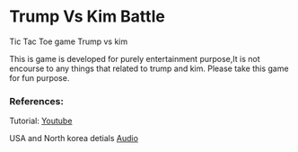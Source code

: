 # Trump Vs Kim Battle
Tic Tac Toe game Trump vs kim

This is game is developed for purely entertainment purpose,It is not encourse to any things that related to trump and kim.
Please take this game for fun purpose.

### References:     
 Tutorial: [Youtube](https://www.youtube.com/watch?v=mpsS3zaSoyU&t=220s)
 
 USA and North korea detials [Audio](https://www.youtube.com/watch?v=wIaDW-itf28&t=21s)
